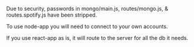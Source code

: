 Due to security, passwords in mongo/main.js, routes/mongo.js, & routes.spotify.js have been stripped.

To use node-app you will need to connect to your own accounts.

If you use react-app as is, it will route to the server for all the db it needs.